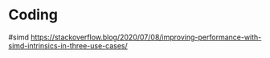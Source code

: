 # Coding

#simd
https://stackoverflow.blog/2020/07/08/improving-performance-with-simd-intrinsics-in-three-use-cases/